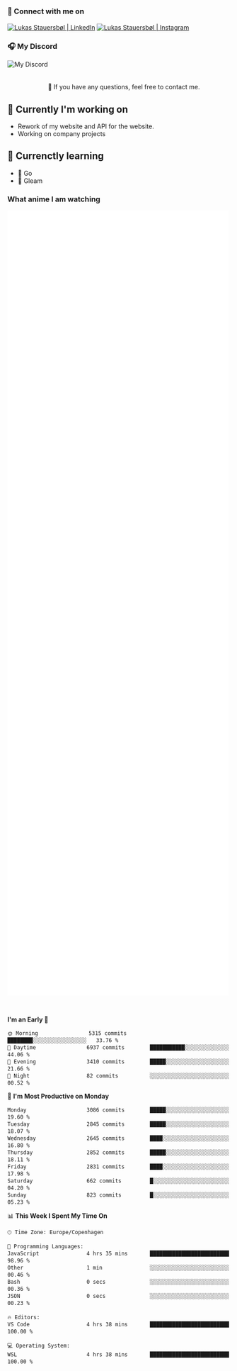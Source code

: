 ### 🔗 Connect with me on
<a href="https://www.instagram.com/lukas_stauersbol" target="_blank"><img align="center" src="https://raw.githubusercontent.com/stauersbol/stauersbol/main/images/instagram.svg" alt="Lukas Stauersbøl | LinkedIn" width="30px"/></a>
<a href="https://www.linkedin.com/in/lukas-stauersbol/" target="_blank"><img align="center" src="https://raw.githubusercontent.com/stauersbol/stauersbol/main/images/linkedin.svg" alt="Lukas Stauersbøl | Instagram" width="30px"/></a>

<p align="center">
 <h3>🎧 My Discord</h3>
 <img align="left" height="55px" src="https://discord.c99.nl/widget/theme-2/147806323323568128.png" alt="My Discord" />
</p>

<br/>
<br/>
<br/>
💬 If you have any questions, feel free to contact me.

## 🔭 Currently I'm working on
- Rework of my website and API for the website.
- Working on company projects
 
## 🌱 Currenctly learning
- 💙 Go
- 💜 Gleam

### What anime I am watching
<a href="https://anilist.co/user/slashiy/" align="center"><img align="center" width="500px" src="metrics.plugin.personal.anilist.svg" /></a>

<br/>

<!--START_SECTION:waka-->
**I'm an Early 🐤** 

```text
🌞 Morning                5315 commits        ████████░░░░░░░░░░░░░░░░░   33.76 % 
🌆 Daytime                6937 commits        ███████████░░░░░░░░░░░░░░   44.06 % 
🌃 Evening                3410 commits        █████░░░░░░░░░░░░░░░░░░░░   21.66 % 
🌙 Night                  82 commits          ░░░░░░░░░░░░░░░░░░░░░░░░░   00.52 % 
```
📅 **I'm Most Productive on Monday** 

```text
Monday                   3086 commits        █████░░░░░░░░░░░░░░░░░░░░   19.60 % 
Tuesday                  2845 commits        █████░░░░░░░░░░░░░░░░░░░░   18.07 % 
Wednesday                2645 commits        ████░░░░░░░░░░░░░░░░░░░░░   16.80 % 
Thursday                 2852 commits        █████░░░░░░░░░░░░░░░░░░░░   18.11 % 
Friday                   2831 commits        ████░░░░░░░░░░░░░░░░░░░░░   17.98 % 
Saturday                 662 commits         █░░░░░░░░░░░░░░░░░░░░░░░░   04.20 % 
Sunday                   823 commits         █░░░░░░░░░░░░░░░░░░░░░░░░   05.23 % 
```


📊 **This Week I Spent My Time On** 

```text
🕑︎ Time Zone: Europe/Copenhagen

💬 Programming Languages: 
JavaScript               4 hrs 35 mins       █████████████████████████   98.96 % 
Other                    1 min               ░░░░░░░░░░░░░░░░░░░░░░░░░   00.46 % 
Bash                     0 secs              ░░░░░░░░░░░░░░░░░░░░░░░░░   00.36 % 
JSON                     0 secs              ░░░░░░░░░░░░░░░░░░░░░░░░░   00.23 % 

🔥 Editors: 
VS Code                  4 hrs 38 mins       █████████████████████████   100.00 % 

💻 Operating System: 
WSL                      4 hrs 38 mins       █████████████████████████   100.00 % 
```


<!--END_SECTION:waka-->
